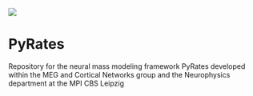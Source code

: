 [![](https://img.shields.io/github/license/pyrates-neuroscience/PyRates.svg)](https://github.com/pyrates-neuroscience/PyRates)

# PyRates
Repository for the neural mass modeling framework PyRates developed within the MEG and Cortical Networks group and the Neurophysics department at the MPI CBS Leipzig

